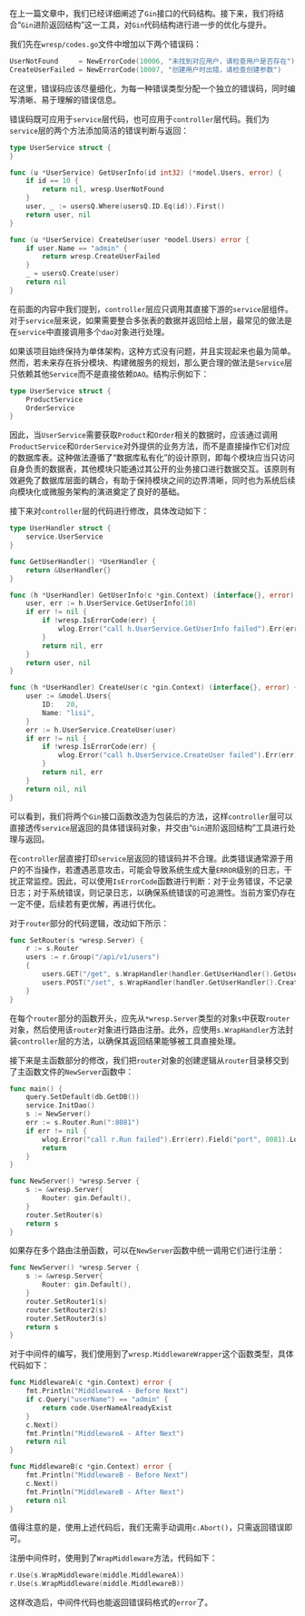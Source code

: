 在上一篇文章中，我们已经详细阐述了`Gin`接口的代码结构。接下来，我们将结合“`Gin`进阶返回结构”这一工具，对`Gin`代码结构进行进一步的优化与提升。

我们先在`wresp/codes.go`文件中增加以下两个错误码：

```go
UserNotFound     = NewErrorCode(10006, "未找到对应用户，请检查用户是否存在")
CreateUserFailed = NewErrorCode(10007, "创建用户时出错，请检查创建参数")
```

在这里，错误码应该尽量细化，为每一种错误类型分配一个独立的错误码，同时编写清晰、易于理解的错误信息。

错误码既可应用于`service`层代码，也可应用于`controller`层代码。我们为`service`层的两个方法添加简洁的错误判断与返回：

```go
type UserService struct {
}

func (u *UserService) GetUserInfo(id int32) (*model.Users, error) {
	if id == 10 {
		return nil, wresp.UserNotFound
	}
	user, _ := usersQ.Where(usersQ.ID.Eq(id)).First()
	return user, nil
}

func (u *UserService) CreateUser(user *model.Users) error {
	if user.Name == "admin" {
		return wresp.CreateUserFailed
	}
	_ = usersQ.Create(user)
	return nil
}
```

在前面的内容中我们提到，`controller`层应只调用其直接下游的`service`层组件。对于`service`层来说，如果需要整合多张表的数据并返回给上层，最常见的做法是在`service`中直接调用多个`dao`对象进行处理。

如果该项目始终保持为单体架构，这种方式没有问题，并且实现起来也最为简单。然而，若未来存在拆分模块、构建微服务的规划，那么更合理的做法是`Service`层只依赖其他`Service`而不是直接依赖`DAO`。结构示例如下：

```go
type UserService struct {
	ProductService
	OrderService
}
```

因此，当`UserService`需要获取`Product`和`Order`相关的数据时，应该通过调用`ProductService`和`OrderService`对外提供的业务方法，而不是直接操作它们对应的数据库表。这种做法遵循了“数据库私有化”的设计原则，即每个模块应当只访问自身负责的数据表，其他模块只能通过其公开的业务接口进行数据交互。该原则有效避免了数据库层面的耦合，有助于保持模块之间的边界清晰，同时也为系统后续向模块化或微服务架构的演进奠定了良好的基础。

接下来对`controller`层的代码进行修改，具体改动如下：

```go
type UserHandler struct {
	service.UserService
}

func GetUserHandler() *UserHandler {
	return &UserHandler{}
}

func (h *UserHandler) GetUserInfo(c *gin.Context) (interface{}, error) {
	user, err := h.UserService.GetUserInfo(10)
	if err != nil {
		if !wresp.IsErrorCode(err) {
			wlog.Error("call h.UserService.GetUserInfo failed").Err(err).Field("id", 10).Log()
		}
		return nil, err
	}
	return user, nil
}

func (h *UserHandler) CreateUser(c *gin.Context) (interface{}, error) {
	user := &model.Users{
		ID:   20,
		Name: "lisi",
	}
	err := h.UserService.CreateUser(user)
	if err != nil {
		if !wresp.IsErrorCode(err) {
			wlog.Error("call h.UserService.CreateUser failed").Err(err).Field("user", user).Log()
		}
		return nil, err
	}
	return nil, nil
}
```

可以看到，我们将两个`Gin`接口函数改造为包装后的方法，这样`controller`层可以直接透传`service`层返回的具体错误码对象，并交由“`Gin`进阶返回结构”工具进行处理与返回。

在`controller`层直接打印`service`层返回的错误码并不合理。此类错误通常源于用户的不当操作，若遭遇恶意攻击，可能会导致系统生成大量`ERROR`级别的日志，干扰正常监控。因此，可以使用`IsErrorCode`函数进行判断：对于业务错误，不记录日志；对于系统错误，则记录日志，以确保系统错误的可追溯性。当前方案仍存在一定不便，后续若有更优解，再进行优化。

对于`router`部分的代码逻辑，改动如下所示：

```go
func SetRouter(s *wresp.Server) {
    r := s.Router
	users := r.Group("/api/v1/users")
	{
		users.GET("/get", s.WrapHandler(handler.GetUserHandler().GetUserInfo))
		users.POST("/set", s.WrapHandler(handler.GetUserHandler().CreateUser))
	}
}
```

在每个`router`部分的函数开头，应先从`*wresp.Server`类型的对象`s`中获取`router`对象，然后使用该`router`对象进行路由注册。此外，应使用`s.WrapHandler`方法封装`controller`层的方法，以确保其返回结果能够被工具直接处理。

接下来是主函数部分的修改，我们把`router`对象的创建逻辑从`router`目录移交到了主函数文件的`NewServer`函数中：

```go
func main() {
    query.SetDefault(db.GetDB())
	service.InitDao()
	s := NewServer()
	err := s.Router.Run(":8081")
	if err != nil {
		wlog.Error("call r.Run failed").Err(err).Field("port", 8081).Log()
		return
	}
}

func NewServer() *wresp.Server {
	s := &wresp.Server{
		Router: gin.Default(),
	}
	router.SetRouter(s)
	return s
}
```

如果存在多个路由注册函数，可以在`NewServer`函数中统一调用它们进行注册：

```go
func NewServer() *wresp.Server {
	s := &wresp.Server{
		Router: gin.Default(),
	}
	router.SetRouter1(s)
	router.SetRouter2(s)
	router.SetRouter3(s)
	return s
}
```

对于中间件的编写，我们使用到了`wresp.MiddlewareWrapper`这个函数类型，具体代码如下：

```go
func MiddlewareA(c *gin.Context) error {
	fmt.Println("MiddlewareA - Before Next")
	if c.Query("userName") == "admin" {
		return code.UserNameAlreadyExist
	}
	c.Next()
	fmt.Println("MiddlewareA - After Next")
	return nil
}

func MiddlewareB(c *gin.Context) error {
	fmt.Println("MiddlewareB - Before Next")
	c.Next()
	fmt.Println("MiddlewareB - After Next")
	return nil
}
```

值得注意的是，使用上述代码后，我们无需手动调用`c.Abort()`，只需返回错误即可。

注册中间件时，使用到了`WrapMiddleware`方法，代码如下：

```go
r.Use(s.WrapMiddleware(middle.MiddlewareA))
r.Use(s.WrapMiddleware(middle.MiddlewareB))
```

这样改造后，中间件代码也能返回错误码格式的`error`了。
